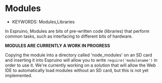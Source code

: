 <!--- Copyright (c) 2013 Gordon Williams, Pur3 Ltd. See the file LICENSE for copying permission. -->
Modules
=======

* KEYWORDS: Modules,Libraries

In Espruino, Modules are bits of pre-written code (libraries) that perform common tasks, such as interfacing to different bits of hardware.

**MODULES ARE CURRENTLY A WORK IN PROGRESS**

Copying the module into a directory called 'node_modules' on an SD card and inserting it into Espruino will allow you to write ``` require('modulename') ``` in order to use it. We're currently working on a solution that will allow the Web IDE to automatically load modules without an SD card, but this is not yet implemented.


